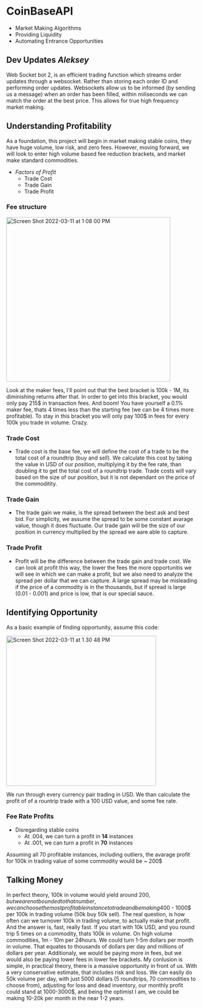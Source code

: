 # CoinBaseAPI
- Market Making Algorithms
- Providing Liquidity
- Automating Entrance Opportunities

## Dev Updates *Aleksey*
Web Socket bot 2, is an efficient trading function which streams order updates through a websocket. Rather than storing each order ID and performing order updates. Websockets allow us to be informed (by sending us a message) when an order has been filled, within miliseconds we can match the order at the best price. This allows for true high frequency market making. 

## Understanding Profitability
 As a foundation, this project will begin in market making stable coins, they have huge volume, low risk, and zero fees. 
 However, moving forward, we will look to enter high volume based fee reduction brackets, and market make standard commodities. 
 - *Factors of Profit*
   - Trade Cost
   - Trade Gain
   - Trade Profit

### Fee structure
<img width="433" alt="Screen Shot 2022-03-11 at 1 08 00 PM" src="https://user-images.githubusercontent.com/94999268/157925277-2681004a-0d17-4e89-abed-9a341d787138.png">

Look at the maker fees, I'll point out that the best bracket is 100k - 1M, its diminishing returns after that. 
In order to get into this bracket, you would only pay 215$ in transaction fees. And boom! You have yourself a 0.1% maker fee, thats 4 times less than the starting fee (we can be 4 times more profitable). To stay in this bracket you will only pay 100$ in fees for every 100k you trade in volume. Crazy.

### Trade Cost
- Trade cost is the base fee, we will define the cost of a trade to be the total cost of a roundtrip (buy and sell). We calculate this cost by taking the value in USD of our position, multiplying it by the fee rate, than doubling it to get the total cost of a roundtrip trade. Trade costs will vary based on the size of our position, but it is not dependant on the price of the commoditity. 

### Trade Gain
- The trade gain we make, is the spread between the best ask and best bid. For simplicity, we assume the spread to be some constant avarage value, though it does fluctuate. Our trade gain will be the size of our position in currency multiplied by the spread we aare able to capture. 

### Trade Profit
- Profit will be the difference between the trade gain and trade cost. We can look at profit this way, the lower the fees the more opportunitis we will see in which we can make a profit, but we also need to analyze the spread per dollar that we can capture. A large spread may be misleading if the price of a commodity is in the thousands, but if spread is large (0.01 - 0.001) and price is low, that is our special sauce. 

## Identifying Opportunity
As a basic example of finding opportunity, assume this code:

<img width="395" alt="Screen Shot 2022-03-11 at 1 30 48 PM" src="https://user-images.githubusercontent.com/94999268/157930359-802065c2-dfa9-4983-8d0e-a4dd0b1e24c4.png">

We run through every currency pair trading in USD. 
We than calculate the profit of of a rountrip trade with a 100 USD value, and some fee rate. 
### Fee Rate Profits
- Disregarding stable coins
  - At .004, we can turn a profit in **14** instances
  - At .001, we can turn a profit in **70** instances

Assuming all 70 profitable instances, including outliers, the avarage profit for 100k in trading value of some commodity would be ~ 200$

## Talking Money
In perfect theory, 100k in volume would yield around 200$, but we are not bounded to that number, we can choose the most profitable instance to trade and be making 400$ - 1000$ per 100k in trading volume (50k buy 50k sell). The real question, is how often can we turnover 100k in trading volume, to actually make that profit.
And the answer is, fast, really fast. If you start with 10k USD, and you round trip 5 times on a commodity, thats 100k in volume. On high volume commodities, 1m - 10m per 24hours. We could turn 1-5m dollars per month in volume. That equates to thousands of dollars per day and millions of dollars per year. Additionaly, we would be paying more in fees, but we would also be paying lower fees in lower fee brackets.
My conlusion is simple, in practical theory, there is a massive opportunity in front of us. With a very conservative estimate, that includes risk and loss. We can easily do 50k volume per day, with just 5000 dollars (5 roundtrips, 70 commodities to choose from), adjusting for loss and dead inventory, our monthly profit could stand at 1000-3000$, and being the optimist I am, we could be making 10-20k per month in the near 1-2 years. 



